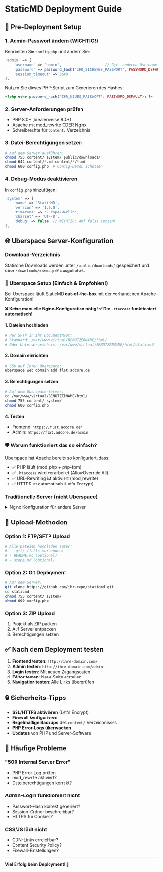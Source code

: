# StaticMD Deployment Guide

## 🔧 Pre-Deployment Setup

### 1. Admin-Passwort ändern (WICHTIG!)
Bearbeiten Sie `config.php` und ändern Sie:

```php
'admin' => [
    'username' => 'admin',                    // Ggf. anderen Username wählen
    'password' => password_hash('IHR_SICHERES_PASSWORT', PASSWORD_DEFAULT),
    'session_timeout' => 3600
],
```

Nutzen Sie dieses PHP-Script zum Generieren des Hashes:
```php
<?php echo password_hash('IHR_NEUES_PASSWORT', PASSWORD_DEFAULT); ?>
```

### 2. Server-Anforderungen prüfen
- PHP 8.0+ (idealerweise 8.4+)
- Apache mit mod_rewrite ODER Nginx
- Schreibrechte für `content/` Verzeichnis

### 3. Datei-Berechtigungen setzen
```bash
# Auf dem Server ausführen:
chmod 755 content/ system/ public/downloads/
chmod 644 content/*.md content/*/*.md
chmod 600 config.php  # Config-Datei schützen
```

### 4. Debug-Modus deaktivieren
In `config.php` hinzufügen:
```php
'system' => [
    'name' => 'StaticMD',
    'version' => '1.0.0',
    'timezone' => 'Europe/Berlin',
    'charset' => 'UTF-8',
    'debug' => false  // WICHTIG: Auf false setzen!
],
```

## 🌐 Uberspace Server-Konfiguration
### Download-Verzeichnis
Statische Downloads werden unter `/public/downloads/` gespeichert und über `/downloads/datei.pdf` ausgeliefert.

### 🚀 Uberspace Setup (Einfach & Empfohlen!)
Bei Uberspace läuft StaticMD **out-of-the-box** mit der vorhandenen Apache-Konfiguration!

**❌ Keine manuelle Nginx-Konfiguration nötig!** 
**✅ Die `.htaccess` funktioniert automatisch!**

#### 1. Dateien hochladen
```bash
# Per SFTP in Ihr DocumentRoot:
# Standard: /var/www/virtual/BENUTZERNAME/html/
# Oder Unterverzeichnis: /var/www/virtual/BENUTZERNAME/html/staticmd/
```

#### 2. Domain einrichten
```bash
# SSH auf Ihren Uberspace:
uberspace web domain add flat.adcore.de
```

#### 3. Berechtigungen setzen
```bash
# Auf dem Uberspace-Server:
cd /var/www/virtual/BENUTZERNAME/html/
chmod 755 content/ system/
chmod 600 config.php
```

#### 4. Testen
- Frontend: `https://flat.adcore.de/`
- Admin: `https://flat.adcore.de/admin`

### 🛡️ Warum funktioniert das so einfach?
Uberspace hat Apache bereits so konfiguriert, dass:
- ✅ PHP läuft (mod_php + php-fpm)
- ✅ `.htaccess` wird verarbeitet (AllowOverride All)
- ✅ URL-Rewriting ist aktiviert (mod_rewrite)  
- ✅ HTTPS ist automatisch (Let's Encrypt)

### Traditionelle Server (nicht Uberspace)
<details>
<summary>Nginx Konfiguration für andere Server</summary>

```nginx
server {
    listen 80;
    server_name flat.adcore.de;
    root /var/www/virtual/mbx/flat.adcore.de;
    index index.php;

    # Verzeichnis-Zugriff verhindern
    location ~ ^/(system|content)/ {
        deny all;
        return 403;
    }
    
    # Admin-Bereich
    location ~ ^/admin(/.*)?$ {
        try_files $uri $uri/ /system/admin/index.php?route=$1;
        location ~ \.php$ {
            fastcgi_pass unix:/var/run/php/php8.4-fpm.sock;
            fastcgi_param SCRIPT_FILENAME $document_root$fastcgi_script_name;
            include fastcgi_params;
        }
    }
    
    # Hauptseite
    location / {
        try_files $uri $uri/ /index.php?route=$uri&$args;
    }
    
    location ~ \.php$ {
        fastcgi_pass unix:/var/run/php/php8.4-fpm.sock;
        fastcgi_param SCRIPT_FILENAME $document_root$fastcgi_script_name;
        include fastcgi_params;
    }
    
    # Sicherheit
    location ~ /\. {
        deny all;
    }
    
    location ~* \.(md|json)$ {
        deny all;
    }
}
```
</details>

## 📁 Upload-Methoden

### Option 1: FTP/SFTP Upload
```bash
# Alle Dateien hochladen außer:
# - .git/ (falls vorhanden)
# - README.md (optional)
# - scope.md (optional)
```

### Option 2: Git Deployment
```bash
# Auf dem Server:
git clone https://github.com/ihr-repo/staticmd.git
cd staticmd
chmod 755 content/ system/
chmod 600 config.php
```

### Option 3: ZIP Upload
1. Projekt als ZIP packen
2. Auf Server entpacken  
3. Berechtigungen setzen

## ✅ Nach dem Deployment testen

1. **Frontend testen**: `http://ihre-domain.com/`
2. **Admin testen**: `http://ihre-domain.com/admin`
3. **Login testen**: Mit neuen Zugangsdaten
4. **Editor testen**: Neue Seite erstellen
5. **Navigation testen**: Alle Links überprüfen

## 🔒 Sicherheits-Tipps

- **SSL/HTTPS aktivieren** (Let's Encrypt)
- **Firewall konfigurieren**
- **Regelmäßige Backups** des `content/` Verzeichnisses
- **PHP Error-Logs überwachen**
- **Updates** von PHP und Server-Software

## 🚨 Häufige Probleme

### "500 Internal Server Error"
- PHP Error-Log prüfen
- mod_rewrite aktiviert?
- Dateiberechtigungen korrekt?

### Admin-Login funktioniert nicht
- Passwort-Hash korrekt generiert?
- Session-Ordner beschreibbar?
- HTTPS für Cookies?

### CSS/JS lädt nicht
- CDN-Links erreichbar?
- Content Security Policy?
- Firewall-Einstellungen?

---

**Viel Erfolg beim Deployment! 🚀**